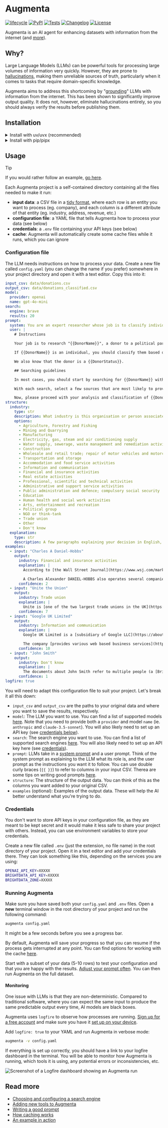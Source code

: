 # Augmenta

[![lifecycle](https://img.shields.io/badge/lifecycle-experimental-orange.svg)](https://www.tidyverse.org/lifecycle/#experimental)
[![PyPI](https://img.shields.io/pypi/v/augmenta.svg)](https://pypi.org/project/augmenta/)
[![Tests](https://github.com/Global-Witness/augmenta/actions/workflows/test.yml/badge.svg)](https://github.com/Global-Witness/augmenta/actions/workflows/test.yml)
[![Changelog](https://img.shields.io/github/v/release/Global-Witness/augmenta?include_prereleases&label=changelog)](https://github.com/Global-Witness/augmenta/releases)
[![License](https://img.shields.io/badge/license-Apache%202.0-blue.svg)](https://github.com/Global-Witness/augmenta/blob/main/LICENSE)

Augmenta is an AI agent for enhancing datasets with information from the internet (and [more](/docs/tools.md)).

## Why?

Large Language Models (LLMs) can be powerful tools for processing large volumes of information very quickly. However, they are prone to [hallucinations](https://en.wikipedia.org/wiki/Hallucination_(artificial_intelligence)), making them unreliable sources of truth, particularly when it comes to tasks that require domain-specific knowledge.

Augmenta aims to address this shortcoming by "[grounding](https://techcommunity.microsoft.com/blog/fasttrackforazureblog/grounding-llms/3843857)" LLMs with information from the internet. This has been shown to significantly improve output quality. It does not, however, eliminate hallucinations entirely, so you should always verify the results before publishing them.

## Installation

<details>

<summary>Install with uv/uvx (recommended)</summary>

If you're using [uv](https://docs.astral.sh/uv/), open your terminal and run the following command to install Augmenta:

```bash
uvx install augmenta
```

You may wish to do this in a virtual environment to avoid conflicts with other Python packages. This will limit Augmenta's scope to the current directory.

```bash
uv venv
# on Linux/macOS
source .venv/bin/activate
# on Windows
.venv\Scripts\activate
uv pip install augmenta
```

</details>

<details>

<summary>Install with pip/pipx</summary>

First, make sure you have Python 3.10 or later and [`pipx`](https://pipx.pypa.io/latest/installation/#installing-pipx) installed on your computer.

Then, open your terminal and run the following command to install Augmenta:

```bash
pipx install augmenta
```

You may wish to do this in a virtual environment to avoid conflicts with other Python packages. This will limit Augmenta's scope to the current directory.

```bash
python -m venv .venv
# on Linux/macOS
source .venv/bin/activate
# on Windows
.venv\Scripts\activate
pip install augmenta
```

</details>


## Usage

> [!TIP]
> If you would rather follow an example, [go here](https://github.com/Global-Witness/augmenta/tree/main/docs/examples/donations).

Each Augmenta project is a self-contained directory containing all the files needed to make it run:

- **input data**: a CSV file in a [tidy format](https://research-hub.auckland.ac.nz/managing-research-data/organising-and-describing-data/tidy-data), where each row is an entity you want to process (eg. company), and each column is a different attribute of that entity (eg. industry, address, revenue, etc.)
- **configuration file**: a YAML file that tells Augmenta how to process your data (see below)
- **credentials**: a `.env` file containing your API keys (see below)
- **cache**: Augmenta will automatically create some cache files while it runs, which you can ignore


### Configuration file

The LLM needs instructions on how to process your data. Create a new file called `config.yaml` (you can change the name if you prefer) somewhere in your project directory and open it with a text editor. Copy this into it:

```yaml
input_csv: data/donations.csv
output_csv: data/donations_classified.csv
model:
  provider: openai
  name: gpt-4o-mini
search:
  engine: brave
  results: 20
prompt:
  system: You are an expert researcher whose job is to classify individuals and companies based on their industry.
  user: |
    # Instructions

    Your job is to research "{{DonorName}}", a donor to a political party in the UK. Your will determine what industry {{DonorName}} belongs to. The entity could be a company, a trade group, a union, an individual, etc.

    If {{DonorName}} is an individual, you should classify them based on their profession or the industry they are closest associated with. If the documents are about multiple individuals, or if it's not clear which individual the documents refer to, please set the industry to "Don't know" and the confidence level to 1. For example, there's no way to know for certain that someone named "John Smith" in the documents is the same person as the donor in the Electoral Commission.

    We also know that the donor is a {{DonorStatus}}.

    ## Searching guidelines

    In most cases, you should start by searching for {{DonorName}} without any additional parameters. Where relevant, remove redundant words like "company", "limited", "plc", etc from the search query. If you need to perform another search, try to refine it by adding relevant keywords like "industry", "job", "company", etc. Note that each case will be different, so be flexible and adaptable. Unless necessary, limit your research to two or three searches.

    With each search, select a few sources that are most likely to provide relevant information. Access them using the tools provided. Be critical and use common sense. Use the sequential thinking tool to think about your next steps. ALWAYS cite your sources.

    Now, please proceed with your analysis and classification of {{DonorName}}.
structure:
  industry:
    type: str
    description: What industry is this organisation or person associated with?
    options:
      - Agriculture, Forestry and Fishing
      - Mining and Quarrying
      - Manufacturing
      - Electricity, gas, steam and air conditioning supply
      - Water supply, sewerage, waste management and remediation activities
      - Construction
      - Wholesale and retail trade; repair of motor vehicles and motorcycles
      - Transportation and storage
      - Accommodation and food service activities
      - Information and communication
      - Financial and insurance activities
      - Real estate activities
      - Professional, scientific and technical activities
      - Administrative and support service activities
      - Public administration and defence; compulsory social security
      - Education
      - Human health and social work activities
      - Arts, entertainment and recreation
      - Political group
      - NGO or think-tank
      - Trade union
      - Other
      - Don't know
  explanation:
    type: str
    description: A few paragraphs explaining your decision in English, formatted in Markdown. In the explanation, link to the most relevant sources from the provided documents. Include at least one inline URL.
examples:
  - input: "Charles A Daniel-Hobbs"
    output:
      industry: Financial and insurance activities
      explanation: |
        According to [the Wall Street Journal](https://www.wsj.com/market-data/quotes/SFNC/company-people/executive-profile/247375783), Mr. Charles Alexander DANIEL-HOBBS is the Chief Financial Officer and Executive Vice President of Simmons First National Corp, a bank holding company.

        A Charles Alexander DANIEL-HOBBS also operates several companies, such as [DIBDEN PROPERTY LIMITED](https://find-and-update.company-information.service.gov.uk/company/10126637), which Companies House classifies as "Other letting and operating of own or leased real estate". However, the information is not clear on whether these are the same person.
      confidence: 2
  - input: "Unite the Union"
    output:
      industry: Trade union
      explanation: |
        Unite is [one of the two largest trade unions in the UK](https://en.wikipedia.org/wiki/Unite_the_Union), with over 1.2 million members. It represents various industries, such as construction, manufacturing, transport, logistics and other sectors.
      confidence: 7
  - input: "Google UK Limited"
    output:
      industry: Information and communication
      explanation: |
        Google UK Limited is a [subsidiary of Google LLC](https://about.google/intl/ALL_uk/google-in-uk/), a multinational technology company that specializes in Internet-related services and products.

        The company [provides various web based business services](https://www.bloomberg.com/profile/company/1200719Z:LN), including a web based search engine which includes various options such as web, image, directory, and news searches.
      confidence: 10
  - input: "John Smith"
    output:
      industry: Don't know
      explanation: |
        The documents about John Smith refer to multiple people (a [British polician](https://en.wikipedia.org/wiki/John_Smith_(Labour_Party_leader)), an [explorer](https://en.wikipedia.org/wiki/John_Smith_(explorer)), a [singer-songwriter](https://johnsmithjohnsmith.com/)), so there's no way to accurately assess what industry this particular individual belongs to.
      confidence: 1
logfire: true
```

You will need to adapt this configuration file to suit your project. Let's break it all this down:

- `input_csv` and `output_csv` are the paths to your original data and where you want to save the results, respectively.
- `model`: The LLM you want to use. You can find a list of supported models [here](https://ai.pydantic.dev/models/). Note that you need to provide both a `provider` and model `name` (ie. `anthropic` and `claude-3.5-sonnet`). You will also likely need to set up an API key (see [credentials below](#credentials)).
- `search`: The search engine you want to use. You can find a list of supported search engines [here](/docs/search.md). You will also likely need to set up an API key here (see [credentials](#credentials)).
- `prompt`: LLMs take in a [system prompt](https://docs.anthropic.com/en/docs/build-with-claude/prompt-engineering/system-prompts) and a user prompt. Think of the system prompt as explaining to the LLM what its role is, and the user prompt as the instructions you want it to follow. You can use double curly braces (`{{ }}`) to refer to columns in your input CSV. Therea are some tips on writing good prompts [here](docs/prompt.md).
- `structure`: The structure of the output data. You can think of this as the columns you want added to your original CSV.
- `examples` (optional): Examples of the output data. These will help the AI better understand what you're trying to do.

### Credentials

You don't want to store API keys in your configuration file, as they are meant to be kept secret and it would make it less safe to share your project with others. Instead, you can use environment variables to store your credentials.

Create a new file called `.env` (just the extension, no file name) in the root directory of your project. Open it in a text editor and add your credentials there. They can look something like this, depending on the services you are using:

```bash
OPENAI_API_KEY=XXXXX
BRIGHTDATA_API_KEY=XXXXX
BRIGHTDATA_ZONE=XXXXX
```

### Running Augmenta

Make sure you have saved both your `config.yaml` and `.env` files. Open a **new** terminal window in the root directory of your project and run the following command:

```bash
augmenta config.yaml
```

It might be a few seconds before you see a progress bar.

By default, Augmenta will save your progress so that you can resume if the process gets interrupted at any point. You can find options for working with the cache [here](docs/cache.md).

Start with a subset of your data (5-10 rows) to test your configuration and that you are happy with the results. [Adjust your prompt often](docs/prompt.md). You can then run Augmenta on the full dataset.

#### Monitoring

One issue with LLMs is that they are non-deterministic. Compared to traditional software, where you can expect the same input to produce the same predictable output every time, AI models are black boxes.

Augmenta uses `logfire` to observe how processes are running. [Sign up for a free account](https://logfire.pydantic.dev/) and make sure you have it [set up on your device](https://logfire.pydantic.dev/docs/).

Add `logfire: true` to your YAML and run Augmenta in verbose mode:

```bash
augmenta -v config.yaml
```

If everything is set up correctly, you should have a link to your logfire dashboard in the terminal. You will be able to monitor how Augmenta is running, which tools it is using, any potential errors or inconsistencies, etc.

![Screenshot of a Logfire dashboard showing an Augmenta run](docs/logfire-demo.png "Logfire demo")

## Read more

- [Choosing and configuring a search engine](/docs/search.md)
- [Adding new tools to Augmenta](/docs/tools.md)
- [Writing a good prompt](/docs/prompt.md)
- [How caching works](/docs/cache.md)
- [An example in action](/docs/examples/donations/README.md)